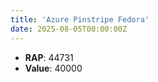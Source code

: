 ```yaml
---
title: 'Azure Pinstripe Fedora'
date: 2025-08-05T00:00:00Z
---
```

- **RAP**: 44731
- **Value**: 40000
